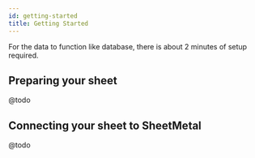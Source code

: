 ```yaml
---
id: getting-started
title: Getting Started
---
```


For the data to function like database, there is about 2 minutes of setup required.

## Preparing your sheet

@todo

## Connecting your sheet to SheetMetal

@todo

